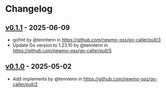 # Changelog

## [v0.1.1](https://github.com/newmo-oss/go-caller/compare/v0.1.0...v0.1.1) - 2025-06-09
- gofmt by @tenntenn in https://github.com/newmo-oss/go-caller/pull/3
- Update Go version to 1.23.10 by @tenntenn in https://github.com/newmo-oss/go-caller/pull/5

## [v0.1.0](https://github.com/newmo-oss/go-caller/commits/v0.1.0) - 2025-05-02
- Add implements by @tenntenn in https://github.com/newmo-oss/go-caller/pull/2
